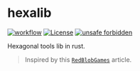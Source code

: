 <!-- cargo-sync-readme start -->

# hexalib

[![workflow](https://github.com/ManevilleF/hexalib/actions/workflows/rust.yml/badge.svg)](https://github.com/ManevilleF/hexalib/actions/workflows/rust.yml)
[![License](https://img.shields.io/badge/License-Apache_2.0-blue.svg)](./LICENSE)
[![unsafe forbidden](https://img.shields.io/badge/unsafe-forbidden-success.svg)](https://github.com/rust-secure-code/safety-dance/)

Hexagonal tools lib in rust.

> Inspired by this [`RedBlobGames`](https://www.redblobgames.com/grids/hexagons/implementation.html) article.

<!-- cargo-sync-readme end -->